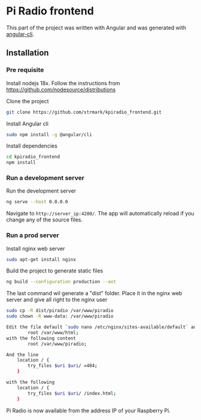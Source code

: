 # Pi Radio frontend

This part of the project was written with Angular and was generated with [angular-cli](https://github.com/angular/angular-cli).

## Installation

### Pre requisite

Install nodejs 18x. Follow the instructions from https://github.com/nodesource/distributions 

Clone the project
``` bash
git clone https://github.com/strmark/kpiradio_frontend.git
```

Install Angular cli
``` bash
sudo npm install -g @angular/cli
```

Install dependencies
``` bash
cd kpiradio_frontend
npm install
```

### Run a development server

Run the development server
``` bash
ng serve --host 0.0.0.0
```
Navigate to `http://server_ip:4200/`. The app will automatically reload if you change any of the source files.

### Run a prod server

Install nginx web server
``` bash
sudo apt-get install nginx
```

Build the project to generate static files
``` bash
ng build --configuration production --aot
```

The last command wil generate a "dist" folder. Place it in the nginx web server and give all right to the nginx user
``` bash
sudo cp -R dist/piradio /var/www/piradio
sudo chown -R www-data: /var/www/piradio
```

``` bash
Edit the file default `sudo nano /etc/nginx/sites-available/default` and change the line
        root /var/www/html;
with the following content
        root /var/www/piradio;

And the line
    location / {
        try_files $uri $uri/ =404;
    }

with the following
    location / {
        try_files $uri $uri/ /index.html;
    }
```
Pi Radio is now available from the address IP of your Raspberry Pi.
